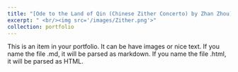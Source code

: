 ```yaml
---
title: "[Ode to the Land of Qin (Chinese Zither Concerto) by Zhan Zhou](https://www.bilibili.com/video/BV1se411i7Bc/?spm_id_from=333.1007.top_right_bar_window_default_collection.content.click&vd_source=f022d3c1732efad27ca889de1eec0dc5)"
excerpt: " <br/><img src='/images/Zither.png'>"
collection: portfolio
---
```


This is an item in your portfolio. It can be have images or nice text. If you name the file .md, it will be parsed as markdown. If you name the file .html, it will be parsed as HTML. 
